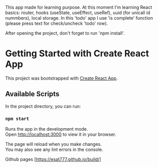 This app made for learning purpose. At this moment I‘m learning React basics: router, hooks (useState, useEffect, useRef), uuid (for unicall id nummbers), local storage. In this 'todo' app I use
'is complete' function (please press text for check/uncheck 'todo' row). 


After opening the project, don't forget to run  'npm install'.


# Getting Started with Create React App

This project was bootstrapped with [Create React App](https://github.com/facebook/create-react-app).

## Available Scripts

In the project directory, you can run:

### `npm start`

Runs the app in the development mode.\
Open [http://localhost:3000](http://localhost:3000) to view it in your browser.

The page will reload when you make changes.\
You may also see any lint errors in the console.

Github pages [https://esat777.github.io/build/]
